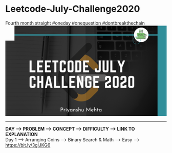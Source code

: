 # Leetcode-July-Challenge2020
Fourth month straight #oneday #onequestion #dontbreakthechain
![](img.png)
***
**DAY -->  PROBLEM  -->  CONCEPT -->  DIFFICULTY   -->  LINK TO EXPLANATION** <br/>
Day 1 --> Arranging Coins --> Binary Search & Math  --> Easy --> https://bit.ly/3giJKG6 <br/>
